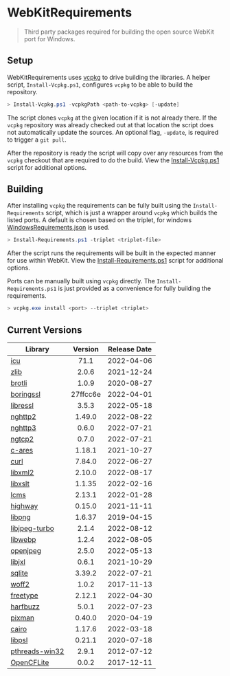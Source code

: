 # WebKitRequirements
> Third party packages required for building the open source WebKit port for Windows.

## Setup

WebKitRequirements uses [vcpkg](https://github.com/microsoft/vcpkg) to drive
building the libraries. A helper script, `Install-Vcpkg.ps1`, configures
`vcpkg` to be able to build the repository.

```powershell
> Install-Vcpkg.ps1 -vcpkgPath <path-to-vcpkg> [-update]
```

The script clones `vcpkg` at the given location if it is not already there. If
the `vcpkg` repository was already checked out at that location the script does
not automatically update the sources. An optional flag, `-update`, is required
to trigger a `git pull`.

After the repository is ready the script will copy over any resources from the
`vcpkg` checkout that are required to do the build. View the
[Install-Vcpkg.ps1](Install-Vcpkg.ps1) script for additional options.

## Building

After installing `vcpkg` the requirements can be fully built using the
`Install-Requirements` script, which is just a wrapper around `vcpkg` which
builds the listed ports. A default is chosen based on the triplet, for windows
[WindowsRequirements.json](WindowsRequirements.json) is used.

```powershell
> Install-Requirements.ps1 -triplet <triplet-file>
```

After the script runs the requirements will be built in the expected manner for
use within WebKit. View the
[Install-Requirements.ps1](Install-Requirements.ps1) script for additional
options.

Ports can be manually built using `vcpkg` directly. The
`Install-Requirements.ps1` is just provided as a convenience for fully building
the requirements.

```powershell
> vcpkg.exe install <port> --triplet <triplet>
```

## Current Versions

| Library | Version | Release Date |
|---|:---:|:---:|
| [icu](http://site.icu-project.org) | 71.1 | 2022-04-06 |
| [zlib](https://github.com/zlib-ng/zlib-ng) | 2.0.6 | 2021-12-24 |
| [brotli](https://github.com/google/brotli) | 1.0.9 | 2020-08-27 |
| [boringssl](https://boringssl.googlesource.com/boringssl) | 27ffcc6e | 2022-04-01 |
| [libressl](https://www.libressl.org) | 3.5.3 | 2022-05-18 |
| [nghttp2](https://nghttp2.org) | 1.49.0 | 2022-08-22 |
| [nghttp3](https://github.com/ngtcp2/nghttp3) | 0.6.0 | 2022-07-21 |
| [ngtcp2](https://github.com/ngtcp2/ngtcp2) | 0.7.0 | 2022-07-21 |
| [c-ares](https://c-ares.org) | 1.18.1 | 2021-10-27 |
| [curl](https://curl.se) | 7.84.0 | 2022-06-27 |
| [libxml2](http://xmlsoft.org/) | 2.10.0 | 2022-08-17 |
| [libxslt](http://xmlsoft.org/libxslt) | 1.1.35 | 2022-02-16 |
| [lcms](https://www.littlecms.com/) | 2.13.1 | 2022-01-28 |
| [highway](https://github.com/google/highway) | 0.15.0 | 2021-11-11 |
| [libpng](http://www.libpng.org/pub/png/libpng.html) | 1.6.37 | 2019-04-15 |
| [libjpeg-turbo](http://libjpeg-turbo.virtualgl.org) | 2.1.4 | 2022-08-12 |
| [libwebp](https://github.com/webmproject/libwebp) | 1.2.4 | 2022-08-05 |
| [openjpeg](https://www.openjpeg.org/) | 2.5.0 | 2022-05-13 |
| [libjxl](https://github.com/libjxl/libjxl) | 0.6.1 | 2021-10-29 |
| [sqlite](http://sqlite.org) | 3.39.2 | 2022-07-21 |
| [woff2](https://github.com/google/woff2) | 1.0.2 | 2017-11-13 |
| [freetype](https://www.freetype.org) | 2.12.1 | 2022-04-30 |
| [harfbuzz](https://github.com/harfbuzz/harfbuzz) | 5.0.1 | 2022-07-23 |
| [pixman](http://www.pixman.org) | 0.40.0 | 2020-04-19 |
| [cairo](https://www.cairographics.org) | 1.17.6 | 2022-03-18 |
| [libpsl](https://github.com/rockdaboot/libpsl) | 0.21.1 | 2020-07-18 |
| [pthreads-win32](https://sourceforge.net/projects/pthreads4w/) | 2.9.1 | 2012-07-12 |
| [OpenCFLite](https://github.com/fujii/OpenCFLite) | 0.0.2 | 2017-12-11 |
